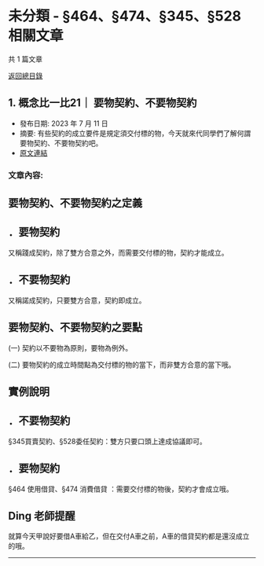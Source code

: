 # 未分類 - §464、§474、§345、§528 相關文章

共 1 篇文章

[返回總目錄](00_總目錄.md)

## 1. 概念比一比21｜ 要物契約、不要物契約

- 發布日期: 2023 年 7 月 11 日
- 摘要: 有些契約的成立要件是規定須交付標的物，今天就來代同學們了解何謂要物契約、不要物契約吧。
- [原文連結](https://www.jasper-realestate.com/%e6%a6%82%e5%bf%b5%e6%af%94%e4%b8%80%e6%af%9421-%e8%a6%81%e7%89%a9%e5%a5%91%e7%b4%84-%e4%b8%8d%e8%a6%81%e7%89%a9%e5%a5%91%e7%b4%84/)

### 文章內容:

## 要物契約、不要物契約之定義

## ．要物契約

又稱踐成契約，除了雙方合意之外，而需要交付標的物，契約才能成立。

## ．不要物契約

又稱諾成契約，只要雙方合意，契約即成立。

## 要物契約、不要物契約之要點

(一) 契約以不要物為原則，要物為例外。

(二) 要物契約的成立時間點為交付標的物的當下，而非雙方合意的當下哦。

## 實例說明

## ．不要物契約

§345買賣契約、§528委任契約：雙方只要口頭上達成協議即可。

## ．要物契約

§464 使用借貸、§474 消費借貸 ：需要交付標的物後，契約才會成立哦。

## Ding 老師提醒

就算今天甲說好要借A車給乙，但在交付A車之前，A車的借貸契約都是還沒成立的哦。

---

